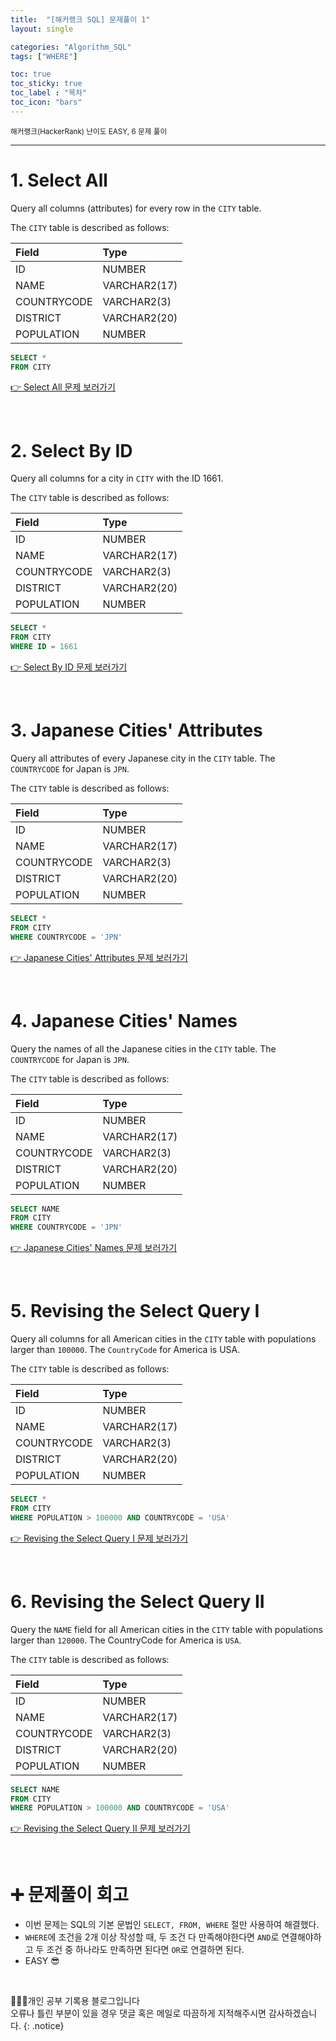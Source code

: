 ```yaml
---
title:  "[해커랭크 SQL] 문제풀이 1"
layout: single

categories: "Algorithm_SQL"
tags: ["WHERE"]

toc: true
toc_sticky: true
toc_label : "목차"
toc_icon: "bars"
---
```


<small>해커랭크(HackerRank) 난이도 EASY, 6 문제 풀이</small>

***

# <span class="half_HL">1. Select All</span>

Query all columns (attributes) for every row in the ```CITY``` table.

The ```CITY``` table is described as follows:

|Field|Type|
|:----|:---|
|ID| NUMBER|
|NAME| VARCHAR2(17)|
|COUNTRYCODE| VARCHAR2(3)|
|DISTRICT| VARCHAR2(20)|
|POPULATION |NUMBER|

```sql
SELECT *
FROM CITY
```

[👉 Select All 문제 보러가기](https://www.hackerrank.com/challenges/select-all-sql/problem?isFullScreen=true)

<br>

# <span class="half_HL">2. Select By ID</span>

Query all columns for a city in ```CITY``` with the ID 1661.

The ```CITY``` table is described as follows:

|Field|Type|
|:----|:---|
|ID| NUMBER|
|NAME| VARCHAR2(17)|
|COUNTRYCODE| VARCHAR2(3)|
|DISTRICT| VARCHAR2(20)|
|POPULATION |NUMBER|

```sql
SELECT *
FROM CITY
WHERE ID = 1661
```

[👉 Select By ID 문제 보러가기](https://www.hackerrank.com/challenges/select-by-id/problem?isFullScreen=true)

<br>

# <span class="half_HL">3. Japanese Cities' Attributes</span>
Query all attributes of every Japanese city in the ```CITY``` table. The ```COUNTRYCODE``` for Japan is ```JPN```.

The ```CITY``` table is described as follows:

|Field|Type|
|:----|:---|
|ID| NUMBER|
|NAME| VARCHAR2(17)|
|COUNTRYCODE| VARCHAR2(3)|
|DISTRICT| VARCHAR2(20)|
|POPULATION |NUMBER|

```sql
SELECT *
FROM CITY
WHERE COUNTRYCODE = 'JPN'
```

[👉 Japanese Cities' Attributes 문제 보러가기](https://www.hackerrank.com/challenges/japanese-cities-attributes/problem?isFullScreen=true)

<br>

# <span class="half_HL">4. Japanese Cities' Names</span>
Query the names of all the Japanese cities in the ```CITY``` table. The ```COUNTRYCODE``` for Japan is ```JPN```.

The ```CITY``` table is described as follows:

|Field|Type|
|:----|:---|
|ID| NUMBER|
|NAME| VARCHAR2(17)|
|COUNTRYCODE| VARCHAR2(3)|
|DISTRICT| VARCHAR2(20)|
|POPULATION |NUMBER|

```sql
SELECT NAME
FROM CITY
WHERE COUNTRYCODE = 'JPN'
```

[👉 Japanese Cities' Names 문제 보러가기](https://www.hackerrank.com/challenges/japanese-cities-name/problem?isFullScreen=true)

<br>

# <span class="half_HL">5. Revising the Select Query I</span>
Query all columns for all American cities in the ```CITY``` table with populations larger than ```100000```. The ```CountryCode``` for America is USA.

The ```CITY``` table is described as follows:

|Field|Type|
|:----|:---|
|ID| NUMBER|
|NAME| VARCHAR2(17)|
|COUNTRYCODE| VARCHAR2(3)|
|DISTRICT| VARCHAR2(20)|
|POPULATION |NUMBER|

```sql
SELECT *
FROM CITY 
WHERE POPULATION > 100000 AND COUNTRYCODE = 'USA'
```

[👉 Revising the Select Query I 문제 보러가기](https://www.hackerrank.com/challenges/revising-the-select-query/problem?isFullScreen=true)

<br>

# <span class="half_HL">6. Revising the Select Query II</span>

Query the ```NAME``` field for all American cities in the ```CITY``` table with populations larger than ```120000```. The CountryCode for America is ```USA```.

The ```CITY``` table is described as follows:

|Field|Type|
|:----|:---|
|ID| NUMBER|
|NAME| VARCHAR2(17)|
|COUNTRYCODE| VARCHAR2(3)|
|DISTRICT| VARCHAR2(20)|
|POPULATION |NUMBER|

```sql
SELECT NAME
FROM CITY 
WHERE POPULATION > 100000 AND COUNTRYCODE = 'USA'
```

[👉 Revising the Select Query II 문제 보러가기](https://www.hackerrank.com/challenges/revising-the-select-query-2/problem?isFullScreen=true)

<br>

# <span class="half_HL">➕ 문제풀이 회고</span>
- 이번 문제는 SQL의 기본 문법인 ```SELECT, FROM, WHERE``` 절만 사용하여 해결했다.
- ```WHERE```에 조건을 2개 이상 작성할 때, 두 조건 다 만족해야한다면 ```AND```로 연결해야하고 두 조건 중 하나라도 만족하면 된다면 ```OR```로 연결하면 된다.
- EASY 😎

<br>

👩🏻‍💻개인 공부 기록용 블로그입니다
<br>오류나 틀린 부분이 있을 경우 댓글 혹은 메일로 따끔하게 지적해주시면 감사하겠습니다.
{: .notice}
